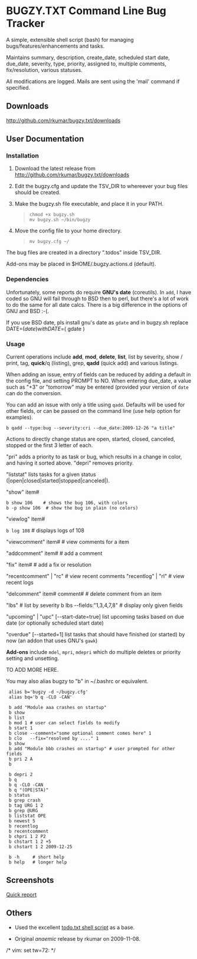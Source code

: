 BUGZY.TXT Command Line Bug Tracker
==================================

A simple, extensible shell script (bash) for managing
bugs/features/enhancements and tasks.

Maintains summary, description, create_date, scheduled start date, due_date, severity, type,
priority, assigned to, multiple comments, fix/resolution, various statuses.

All modifications are logged.
Mails are sent using the 'mail' command if specified.

Downloads
---------

<http://github.com/rkumar/bugzy.txt/downloads>

User Documentation
------------------

### Installation

1. Download the latest release from <http://github.com/rkumar/bugzy.txt/downloads>

2. Edit the bugzy.cfg and update the TSV_DIR to whereever your bug files should be created.

3. Make the bugzy.sh file executable, and place it in your PATH.

    > `chmod +x bugzy.sh`  
    > `mv bugzy.sh ~/bin/bugzy`

4. Move the config file to your home directory.

    > `mv bugzy.cfg ~/`

The bug files are created in a directory ".todos" inside TSV_DIR.

Add-ons may be placed in $HOME/.bugzy.actions.d (default).

### Dependencies

Unfortunately, some reports do require **GNU's date** (coreutils). In `add`, I have
coded so GNU will fail through to BSD then to perl, but there's a lot
of work to do the same for all date calcs. There is a big difference in
the options of GNU and BSD :-(.

If you use BSD date, pls install gnu's date as `gdate` and in bugzy.sh replace 
    DATE=$( date )
with
    DATE=$( gdate )

### Usage

Current operations include **add**, **mod**, **delete**, **list**, list by severity,
show / print, tag, **quick**/q (listing), grep, **qadd** (quick add) and
various listings.

When adding an issue, entry of fields can be reduced by adding a default
in the config file, and setting PROMPT to NO. When entering due_date, a
value such as "+3" or "tomorrow" may be entered (provided your
version of `date` can do the conversion.

You can add an issue with only a title using  `qadd`. Defaults will be
used for other fields, or can be passed on the command line (use help
option for examples).
 
`b qadd --type:bug --severity:cri --due_date:2009-12-26 "a title"`

Actions to directly change status are open, started, closed, canceled,
stopped or the first 3 letter of each.


"pri" adds a priority to as task or bug, which results in a change in color, and having it 
sorted above. "depri" removes priority.

"liststat" lists tasks for a given status (|open|closed|started|stopped|canceled|).

"show" item#
  
    b show 106    # shows the bug 106, with colors 
    b -p show 106  # show the bug in plain (no colors)

"viewlog" item#

   `b log 108`  # displays logs of 108

"viewcomment" item#    # view comments for a item

"addcomment" item#    # add a comment

"fix" item#    # add a fix or resolution

"recentcomment" | "rc"  # view recent comments
"recentlog" | "rl"      # view recent logs

"delcomment" item# comment#            # delete comment from an item

"lbs"        # list by severity
        b lbs --fields:"1,3,4,7,8"   # display only given fields

"upcoming" | "upc"  [--start-date=true]
     list upcoming tasks based on due date (or optionally scheduled start date)

"overdue" [--started=1]
     list tasks that should have finished (or started) by now
     (an addon that uses GNU's `gawk`)

**Add-ons** include `mdel`, `mpri`, `mdepri` which do multiple deletes or
priority setting and unsetting.

TO ADD MORE HERE.

You may also alias bugzy to "b" in ~/.bashrc or equivalent.

     alias b='bugzy -d ~/bugzy.cfg'  
     alias bq='b q -CLO -CAN'

     b add "Module aaa crashes on startup"  
     b show
     b list  
     b mod 1 # user can select fields to modify 
     b start 1  
     b close --comment="some optional comment comes here" 1  
     b clo   --fix="resolved by ...." 1
     b show  
     b add "Module bbb crashes on startup" # user prompted for other fields 
     b pri 2 A  
     b  

     b depri 2  
     b q
     b q -CLO -CAN
     b q "(OPE|STA)"
     b status
     b grep crash
     b tag URG 1 2
     b grep @URG
     b liststat OPE
     b newest 5
     b recentlog
     b recentcomment
     b chpri 1 2 P2
     b chstart 1 2 +5
     b chstart 1 2 2009-12-25

     b -h     # short help
     b help   # longer help

 
Screenshots
-----------

[Quick report](http://i47.tinypic.com/6s4291.jpg)

Others
------

- Used the excellent [todo.txt shell script](http://github.com/ginatrapani/todo.txt-cli) as a base.

- Original *anaemic* release by rkumar on 2009-11-08.

/* vim: set tw=72: */
